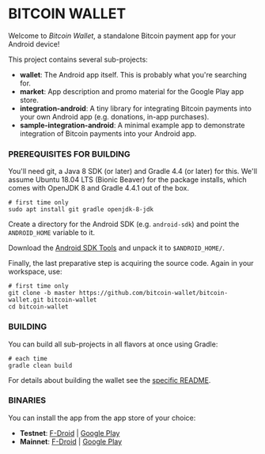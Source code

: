 # BITCOIN WALLET

Welcome to _Bitcoin Wallet_, a standalone Bitcoin payment app for your Android device!

This project contains several sub-projects:

 * __wallet__:
     The Android app itself. This is probably what you're searching for.
 * __market__:
     App description and promo material for the Google Play app store.
 * __integration-android__:
     A tiny library for integrating Bitcoin payments into your own Android app
     (e.g. donations, in-app purchases).
 * __sample-integration-android__:
     A minimal example app to demonstrate integration of Bitcoin payments into
     your Android app.


### PREREQUISITES FOR BUILDING

You'll need git, a Java 8 SDK (or later) and Gradle 4.4 (or later) for this. We'll assume Ubuntu 18.04 LTS (Bionic Beaver)
for the package installs, which comes with OpenJDK 8 and Gradle 4.4.1 out of the box.

    # first time only
    sudo apt install git gradle openjdk-8-jdk

Create a directory for the Android SDK (e.g. `android-sdk`) and point the `ANDROID_HOME` variable to it.

Download the [Android SDK Tools](https://developer.android.com/studio/index.html#command-tools)
and unpack it to `$ANDROID_HOME/`.

Finally, the last preparative step is acquiring the source code. Again in your workspace, use:

    # first time only
    git clone -b master https://github.com/bitcoin-wallet/bitcoin-wallet.git bitcoin-wallet
    cd bitcoin-wallet


### BUILDING

You can build all sub-projects in all flavors at once using Gradle:

    # each time
    gradle clean build

For details about building the wallet see the [specific README](wallet/README.md).

### BINARIES

You can install the app from the app store of your choice:

 * __Testnet__:
   <a href="https://f-droid.org/app/de.schildbach.wallet_test">F-Droid</a> |
   <a href='https://play.google.com/store/apps/details?id=de.schildbach.wallet_test'>Google Play</a>
 * __Mainnet__:
   <a href="https://f-droid.org/app/de.schildbach.wallet">F-Droid</a> |
   <a href='https://play.google.com/store/apps/details?id=de.schildbach.wallet'>Google Play</a>
